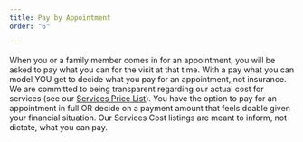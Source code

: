 ```yaml
---
title: Pay by Appointment
order: "6"

---
```

When you or a family member comes in for an appointment, you will be asked to pay what you can for the visit at that time. With a pay what you can model YOU get to decide what you pay for an appointment, not insurance. We are committed to being transparent regarding our actual cost for services (see our [Services Price List](hlc-services-price-list.pdf)). You have the option to pay for an appointment in full OR decide on a payment amount that feels doable given your financial situation. Our Services Cost listings are meant to inform, not dictate, what you can pay.